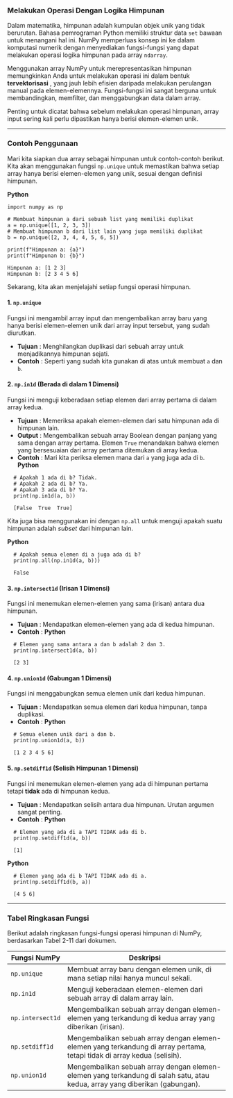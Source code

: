 ### **Melakukan Operasi Dengan Logika Himpunan**

Dalam matematika, himpunan adalah kumpulan objek unik yang tidak berurutan. Bahasa pemrograman Python memiliki struktur data `set` bawaan untuk menangani hal ini. NumPy memperluas konsep ini ke dalam komputasi numerik dengan menyediakan fungsi-fungsi yang dapat melakukan operasi logika himpunan pada array `ndarray`.

Menggunakan array NumPy untuk merepresentasikan himpunan memungkinkan Anda untuk melakukan operasi ini dalam bentuk  **tervektorisasi** , yang jauh lebih efisien daripada melakukan perulangan manual pada elemen-elemennya. Fungsi-fungsi ini sangat berguna untuk membandingkan, memfilter, dan menggabungkan data dalam array.

Penting untuk dicatat bahwa sebelum melakukan operasi himpunan, array input sering kali perlu dipastikan hanya berisi elemen-elemen unik.

---

### **Contoh Penggunaan**

Mari kita siapkan dua array sebagai himpunan untuk contoh-contoh berikut. Kita akan menggunakan fungsi `np.unique` untuk memastikan bahwa setiap array hanya berisi elemen-elemen yang unik, sesuai dengan definisi himpunan.

**Python**

```
import numpy as np

# Membuat himpunan a dari sebuah list yang memiliki duplikat
a = np.unique([1, 2, 3, 3])
# Membuat himpunan b dari list lain yang juga memiliki duplikat
b = np.unique([2, 3, 4, 4, 5, 6, 5])

print(f"Himpunan a: {a}")
print(f"Himpunan b: {b}")
```

```
Himpunan a: [1 2 3]
Himpunan b: [2 3 4 5 6]
```

Sekarang, kita akan menjelajahi setiap fungsi operasi himpunan.

#### **1. `np.unique`**

Fungsi ini mengambil array input dan mengembalikan array baru yang hanya berisi elemen-elemen unik dari array input tersebut, yang sudah diurutkan.

* **Tujuan** : Menghilangkan duplikasi dari sebuah array untuk menjadikannya himpunan sejati.
* **Contoh** : Seperti yang sudah kita gunakan di atas untuk membuat `a` dan `b`.

#### **2. `np.in1d` (Berada di dalam 1 Dimensi)**

Fungsi ini menguji keberadaan setiap elemen dari array pertama di dalam array kedua.

* **Tujuan** : Memeriksa apakah elemen-elemen dari satu himpunan ada di himpunan lain.
* **Output** : Mengembalikan sebuah array Boolean dengan panjang yang sama dengan array pertama. Elemen `True` menandakan bahwa elemen yang bersesuaian dari array pertama ditemukan di array kedua.
* **Contoh** : Mari kita periksa elemen mana dari `a` yang juga ada di `b`.
  **Python**

```
  # Apakah 1 ada di b? Tidak.
  # Apakah 2 ada di b? Ya.
  # Apakah 3 ada di b? Ya.
  print(np.in1d(a, b))
```

```
  [False  True  True]
```

  Kita juga bisa menggunakan ini dengan `np.all` untuk menguji apakah suatu himpunan adalah *subset* dari himpunan lain.

  **Python**

```
  # Apakah semua elemen di a juga ada di b?
  print(np.all(np.in1d(a, b)))
```

```
  False
```

#### **3. `np.intersect1d` (Irisan 1 Dimensi)**

Fungsi ini menemukan elemen-elemen yang sama (irisan) antara dua himpunan.

* **Tujuan** : Mendapatkan elemen-elemen yang ada di kedua himpunan.
* **Contoh** :
  **Python**

```
  # Elemen yang sama antara a dan b adalah 2 dan 3.
  print(np.intersect1d(a, b))
```

```
  [2 3]
```

#### **4. `np.union1d` (Gabungan 1 Dimensi)**

Fungsi ini menggabungkan semua elemen unik dari kedua himpunan.

* **Tujuan** : Mendapatkan semua elemen dari kedua himpunan, tanpa duplikasi.
* **Contoh** :
  **Python**

```
  # Semua elemen unik dari a dan b.
  print(np.union1d(a, b))
```

```
  [1 2 3 4 5 6]
```

#### **5. `np.setdiff1d` (Selisih Himpunan 1 Dimensi)**

Fungsi ini menemukan elemen-elemen yang ada di himpunan pertama tetapi **tidak** ada di himpunan kedua.

* **Tujuan** : Mendapatkan selisih antara dua himpunan. Urutan argumen sangat penting.
* **Contoh** :
  **Python**

```
  # Elemen yang ada di a TAPI TIDAK ada di b.
  print(np.setdiff1d(a, b))
```

```
  [1]
```

  **Python**

```
  # Elemen yang ada di b TAPI TIDAK ada di a.
  print(np.setdiff1d(b, a))
```

```
  [4 5 6]
```

---

### **Tabel Ringkasan Fungsi**

Berikut adalah ringkasan fungsi-fungsi operasi himpunan di NumPy, berdasarkan Tabel 2-11 dari dokumen.

| Fungsi NumPy       | Deskripsi                                                                                                                   |
| ------------------ | --------------------------------------------------------------------------------------------------------------------------- |
| `np.unique`      | Membuat array baru dengan elemen unik, di mana setiap nilai hanya muncul sekali.                                            |
| `np.in1d`        | Menguji keberadaan elemen-elemen dari sebuah array di dalam array lain.                                                     |
| `np.intersect1d` | Mengembalikan sebuah array dengan elemen-elemen yang terkandung di kedua array yang diberikan (irisan).                     |
| `np.setdiff1d`   | Mengembalikan sebuah array dengan elemen-elemen yang terkandung di array pertama, tetapi tidak di array kedua (selisih).    |
| `np.union1d`     | Mengembalikan sebuah array dengan elemen-elemen yang terkandung di salah satu, atau kedua, array yang diberikan (gabungan). |
